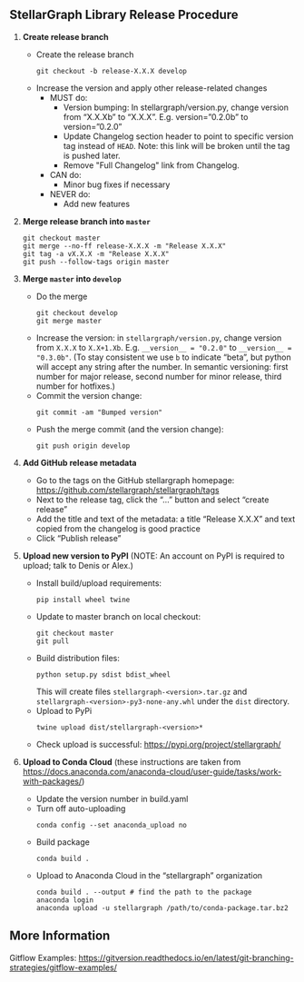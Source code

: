 ## StellarGraph Library Release Procedure

1. **Create release branch**

   - Create the release branch
     ```shell
     git checkout -b release-X.X.X develop
     ```
   - Increase the version and apply other release-related changes
     - MUST do:
       - Version bumping: In stellargraph/version.py, change version from “X.X.Xb” to “X.X.X”. E.g. version=”0.2.0b” to version=”0.2.0”
       - Update Changelog section header to point to specific version tag instead of `HEAD`. Note: this link will be broken until the tag is pushed later.
       - Remove "Full Changelog" link from Changelog.
     - CAN do:
       - Minor bug fixes if necessary
     - NEVER do:
       - Add new features

2. **Merge release branch into `master`**

   ```shell
   git checkout master
   git merge --no-ff release-X.X.X -m "Release X.X.X"
   git tag -a vX.X.X -m "Release X.X.X"
   git push --follow-tags origin master
   ```

3. **Merge `master` into `develop`**

   - Do the merge
     ```shell
     git checkout develop
     git merge master
     ```
   - Increase the version: in `stellargraph/version.py`, change version from `X.X.X` to `X.X+1.Xb`. E.g. `__version__ = "0.2.0"` to `__version__ = "0.3.0b"`. (To stay consistent we use `b` to indicate “beta”, but python will accept any string after the number. In semantic versioning: first number for major release, second number for minor release, third number for hotfixes.)
   - Commit the version change:
     ```shell
     git commit -am "Bumped version"
     ```
   - Push the merge commit (and the version change):
     ```shell
     git push origin develop
     ```

4. **Add GitHub release metadata**

   - Go to the tags on the GitHub stellargraph homepage: https://github.com/stellargraph/stellargraph/tags
   - Next to the release tag, click the “...” button and select “create release”
   - Add the title and text of the metadata: a title “Release X.X.X” and text copied from the changelog is good practice
   - Click “Publish release”

5. **Upload new version to PyPI** (NOTE: An account on PyPI is required to upload; talk to Denis or Alex.)

   - Install build/upload requirements:
     ```shell
     pip install wheel twine
     ```
   - Update to master branch on local checkout:
     ```shell
     git checkout master
     git pull
     ```
   - Build distribution files:
     ```shell
     python setup.py sdist bdist_wheel
     ```
     This will create files `stellargraph-<version>.tar.gz` and `stellargraph-<version>-py3-none-any.whl` under the `dist` directory.
   - Upload to PyPi
     ```shell
     twine upload dist/stellargraph-<version>*
     ```
   - Check upload is successful: https://pypi.org/project/stellargraph/

6. **Upload to Conda Cloud** (these instructions are taken from https://docs.anaconda.com/anaconda-cloud/user-guide/tasks/work-with-packages/)
   - Update the version number in build.yaml
   - Turn off auto-uploading
     ```shell
     conda config --set anaconda_upload no
     ```
   - Build package
     ```shell
     conda build .
     ```
   - Upload to Anaconda Cloud in the “stellargraph” organization
     ```shell
     conda build . --output # find the path to the package
     anaconda login
     anaconda upload -u stellargraph /path/to/conda-package.tar.bz2
     ```

## More Information

Gitflow Examples:
https://gitversion.readthedocs.io/en/latest/git-branching-strategies/gitflow-examples/
